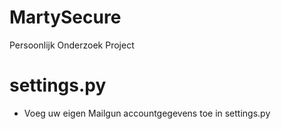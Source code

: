 # MartySecure
Persoonlijk Onderzoek Project

# settings.py
- Voeg uw eigen Mailgun accountgegevens toe in settings.py
